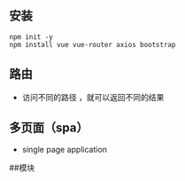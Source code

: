## 安装
```
npm init -y
npm install vue vue-router axios bootstrap
```


## 路由
- 访问不同的路径 ，就可以返回不同的结果

## 多页面（spa）
- single page application


##模块